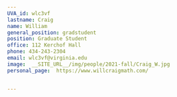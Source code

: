 ```yaml
---
UVA_id: wlc3vf
lastname: Craig
name: William
general_position: gradstudent
position: Graduate Student
office: 112 Kerchof Hall
phone: 434-243-2304
email: wlc3vf@virginia.edu
image:  __SITE_URL__/img/people/2021-fall/Craig_W.jpg
personal_page:  https://www.willcraigmath.com/


---
```


